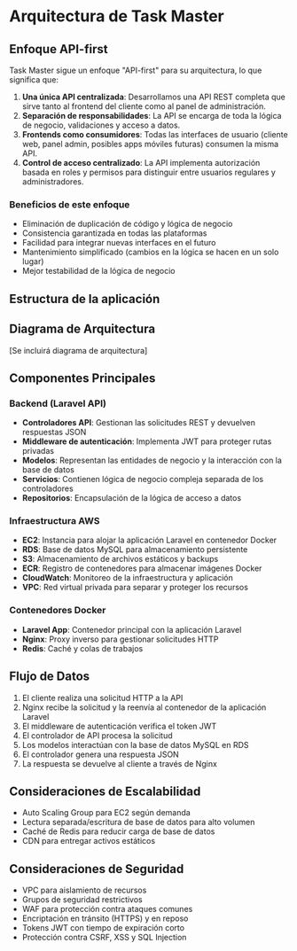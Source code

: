 # Arquitectura de Task Master

## Enfoque API-first

Task Master sigue un enfoque "API-first" para su arquitectura, lo que significa que:

1. **Una única API centralizada**: Desarrollamos una API REST completa que sirve tanto al frontend del cliente como al panel de administración.
2. **Separación de responsabilidades**: La API se encarga de toda la lógica de negocio, validaciones y acceso a datos.
3. **Frontends como consumidores**: Todas las interfaces de usuario (cliente web, panel admin, posibles apps móviles futuras) consumen la misma API.
4. **Control de acceso centralizado**: La API implementa autorización basada en roles y permisos para distinguir entre usuarios regulares y administradores.

### Beneficios de este enfoque

- Eliminación de duplicación de código y lógica de negocio
- Consistencia garantizada en todas las plataformas
- Facilidad para integrar nuevas interfaces en el futuro
- Mantenimiento simplificado (cambios en la lógica se hacen en un solo lugar)
- Mejor testabilidad de la lógica de negocio

## Estructura de la aplicación

## Diagrama de Arquitectura
[Se incluirá diagrama de arquitectura]

## Componentes Principales

### Backend (Laravel API)
- **Controladores API**: Gestionan las solicitudes REST y devuelven respuestas JSON
- **Middleware de autenticación**: Implementa JWT para proteger rutas privadas
- **Modelos**: Representan las entidades de negocio y la interacción con la base de datos
- **Servicios**: Contienen lógica de negocio compleja separada de los controladores
- **Repositorios**: Encapsulación de la lógica de acceso a datos

### Infraestructura AWS
- **EC2**: Instancia para alojar la aplicación Laravel en contenedor Docker
- **RDS**: Base de datos MySQL para almacenamiento persistente
- **S3**: Almacenamiento de archivos estáticos y backups
- **ECR**: Registro de contenedores para almacenar imágenes Docker
- **CloudWatch**: Monitoreo de la infraestructura y aplicación
- **VPC**: Red virtual privada para separar y proteger los recursos

### Contenedores Docker
- **Laravel App**: Contenedor principal con la aplicación Laravel
- **Nginx**: Proxy inverso para gestionar solicitudes HTTP
- **Redis**: Caché y colas de trabajos

## Flujo de Datos

1. El cliente realiza una solicitud HTTP a la API
2. Nginx recibe la solicitud y la reenvía al contenedor de la aplicación Laravel
3. El middleware de autenticación verifica el token JWT
4. El controlador de API procesa la solicitud
5. Los modelos interactúan con la base de datos MySQL en RDS
6. El controlador genera una respuesta JSON
7. La respuesta se devuelve al cliente a través de Nginx

## Consideraciones de Escalabilidad

- Auto Scaling Group para EC2 según demanda
- Lectura separada/escritura de base de datos para alto volumen
- Caché de Redis para reducir carga de base de datos
- CDN para entregar activos estáticos

## Consideraciones de Seguridad

- VPC para aislamiento de recursos
- Grupos de seguridad restrictivos
- WAF para protección contra ataques comunes
- Encriptación en tránsito (HTTPS) y en reposo
- Tokens JWT con tiempo de expiración corto
- Protección contra CSRF, XSS y SQL Injection 

